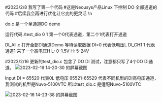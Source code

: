 #2023/2/8  我写了第一个代码 
#这是Neousys产品Linux 下控制 DO 全部通道的代码
#后续我会再进行优化让它变的更灵活
\n                            

do.c 是一个单通道DO demo 

运行代码./test_dio 0 1    第一个0代表通道，第二个1代表打开通道 
                                                        
DI_All.c 打开全部DI通道Demo 等待读取数据 DI=0 代表低电压L  DI_CH1 1 代表 通道1 来了一个高电压H   L: 0-1.5V  H: 5-24V

#2023/2/16 更新的test_dio.c 包含了 DO DI 测试，注意都只写了4个DO DI通道。
![2023-02-16 14-20-30 的屏幕截图](https://user-images.githubusercontent.com/118422636/219284726-a58f1795-28d3-459f-959d-76fd7d059ab2.png) 

Input DI = 65520 代表0L 低电压 65521-65529 代表不同机型的DI高电压通道，我测试的机型是Nuvo-5100VTC 所以test_dio.c 是适配Nuvo-5100VTC

![2023-02-16 14-23-38 的屏幕截图](https://user-images.githubusercontent.com/118422636/219285294-8829f973-4329-45ad-b01e-6879e9fb3d14.png)

